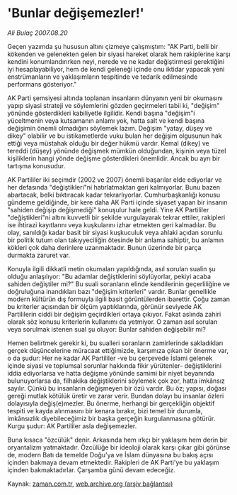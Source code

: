 # 'Bunlar değişemezler!'

*Ali Bulaç 2007.08.20*

<tr><td class="metin" colspan="2" style="padding-top: 20px; padding-left: 5px; padding-right: 10px;">Geçen yazımda şu hususun altını çizmeye çalışmıştım: "AK Parti, belli bir kökenden ve gelenekten gelen bir siyasi hareket olarak hem rakiplerine karşı kendini konumlandırırken neyi, nerede ve ne kadar değiştirmesi gerektiğini iyi hesaplayabiliyor, hem de kendi geleneği içinde onu iktidar yapacak yeni enstrümanların ve yaklaşımların tespitinde ve tedarik edilmesinde performans gösteriyor."</td></tr><tr><td class="metin" colspan="2" style="padding-top: 20px; padding-left: 5px; padding-right: 10px;"><p>AK Parti şemsiyesi altında toplanan insanların dünyanın yeni bir okumasını yapıp siyasi strateji ve söylemlerini gözden geçirmeleri tabii ki, "değişim" yönünde gösterdikleri kabiliyetle ilgilidir. Kendi başına "değişim"i yüceltmenin veya kutsamanın anlamı yok, hatta salt ve kendi başına değişimin önemli olmadığını söylemek lazım. Değişim "yatay, düşey ve dikey" olabilir ve bu istikametlerde vuku bulan her değişim olgusunun hak ettiği veya müstahak olduğu bir değer hükmü vardır. Kemal (dikey) ve tereddi (düşey) yönünde değişmek mümkün olduğundan, kişinin veya tüzel kişiliklerin hangi yönde değişme gösterdikleri önemlidir. Ancak bu ayrı bir tartışma konusudur.
<p> AK Partililer iki seçimdir (2002 ve 2007) önemli başarılar elde ediyorlar ve her defasında "değiştikleri"ni hatırlatmaktan geri kalmıyorlar. Bunu bazen abartacak, belki bıktıracak kadar tekrarlıyorlar. Cumhurbaşkanlığı konusu gündeme geldiğinde, bir kere daha AK Parti içinde siyaset yapan bir insanın "sahiden değişip değişmediği" konuşulur hale geldi. Yine AK Partililer "değiştikleri"ni altını kuvvetli bir şekilde vurgulayarak tekrar ettiler, rakipleri ise ihtirazi kayıtlarını veya kuşkularını izhar etmekten geri kalmadılar. Bu olay, sanıldığı kadar basit bir siyasi kuşkuculuk veya ahlaki açıdan sorunlu bir politik tutum olan takıyyeciliğin ötesinde bir anlama sahiptir, bu anlamın kökleri çok daha derinlere uzanmaktadır. Bunun üzerinde bir parça durmakta zaruret var.
<p> Konuyla ilgili dikkatli metin okumaları yapıldığında, asıl sorulan sualin şu olduğu anlaşılıyor: "Bu adamlar değiştiklerini söylüyorlar, pekiyi acaba sahiden değiştiler mi?" Bu suali soranların elinde kendilerinin geçerliliğine ve doğruluğuna inandıkları bazı "değişim kriterleri" vardır. Bunlar genellikle modern kültürün dış formuyla ilgili basit görüntülerden ibarettir. Çoğu zaman bu kriterler açısından bir ölçüm yaptıklarında, görünür seviyede AK Partililerin ciddi bir değişim geçirdikleri ortaya çıkıyor. Fakat aslında zahiri olarak söz konusu kriterlerin kullanımı da yetmiyor. O zaman asıl sorulan veya sorulmak istenen sual şu oluyor: Bunlar sahiden değişebilir mi? 
<p> Hemen belirtmek gerekir ki, bu sualleri soranların zamirlerinde sakladıkları gerçek düşüncelerine müracaat ettiğimizde, karşımıza çıkan bir önerme var, o da şudur: Her ne kadar AK Partililer -ve bu çerçevede İslami gelenek içinde siyasi ve toplumsal sorunlar hakkında fikir yürütenler- değiştiklerini iddia ediyorlarsa ve hatta değişme yönünde samimi bir niyet beyanında bulunuyorlarsa da, filhakika değiştiklerini söylemek çok zor, hatta imkânsız sayılır. Çünkü bu insanların değişmeyen bir özü vardır. Bu öz; yapısı, doğası gereği mutlak kötülük üretir ve zarar verir. Bundan dolayı bu insanlar özleri dolayısıyla değiş(e)mezler. Bu önerme, herhangi bir gerçekliğin objektif tespiti ve kayda alınmasını bir kenara bırakır, bizi temel bir durumla, imkânsızlık diyebileceğimiz bir başka gerçeğin kurgulanmasına götürür. Kurgu şudur: AK Partililer asla değişemezler.
<p> Buna kısaca "özcülük" denir. Arkasında hem ırkçı bir yaklaşım hem derin bir oryantalizm yatmaktadır. Özcülüğe bir ideoloji olarak karşı çıkar gibi görünse de, modern Batı da temelde Doğu'ya ve İslam dünyasına bu bakış açısı içinden bakmaya devam etmektedir. Rakipleri de AK Parti'ye bu yaklaşım içinden bakmaktadırlar. Çarşamba günü devam edeceğiz.<br/></p></p></p></p></p></td></tr>

Kaynak: [zaman.com.tr](http://zaman.com.tr/yazar.do?yazino=578052), [web.archive.org (arşiv bağlantısı)](http://web.archive.org/web/20080622155239/http://www.zaman.com.tr:80/yazar.do?yazino=578052)
